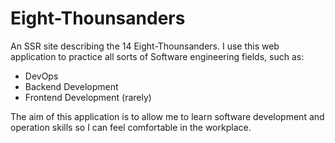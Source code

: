 # Eight-Thounsanders

An SSR site describing the 14 Eight-Thounsanders. I use this web application to practice all sorts of Software engineering fields, such as:
- DevOps
- Backend Development
- Frontend Development (rarely)

The aim of this application is to allow me to learn software development and operation skills so I can feel comfortable in the workplace.
